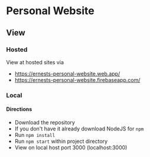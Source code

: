 # Personal Website

## View

### Hosted

View at hosted sites via

- https://ernests-personal-website.web.app/
- https://ernests-personal-website.firebaseapp.com/

### Local

#### Directions

- Download the repository
- If you don't have it already download NodeJS for `npm`
- Run `npm install`
- Run `npm start` within project directory
- View on local host port 3000 (localhost:3000)